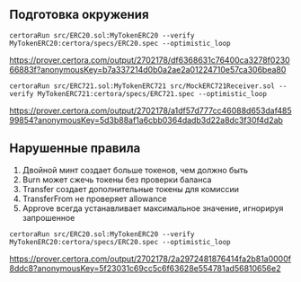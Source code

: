 ## Подготовка окружения

```
certoraRun src/ERC20.sol:MyTokenERC20 --verify MyTokenERC20:certora/specs/ERC20.spec --optimistic_loop
```

https://prover.certora.com/output/2702178/df6368631c76400ca3278f023066883f?anonymousKey=b7a337214d0b0a2ae2a01224710e57ca306bea80


```
certoraRun src/ERC721.sol:MyTokenERC721 src/MockERC721Receiver.sol --verify MyTokenERC721:certora/specs/ERC721.spec --optimistic_loop
```

https://prover.certora.com/output/2702178/a1df57d777cc46088d653daf48599854?anonymousKey=5d3b88af1a6cbb0364dadb3d22a8dc3f30f4d2ab


## Нарушенные правила

1. Двойной минт создает больше токенов, чем должно быть
2. Burn может сжечь токены без проверки баланса
3. Transfer создает дополнительные токены для комиссии
4. TransferFrom не проверяет allowance
5. Approve всегда устанавливает максимальное значение, игнорируя запрошенное


```
certoraRun src/ERC20.sol:MyTokenERC20 --verify MyTokenERC20:certora/specs/ERC20.spec --optimistic_loop
```

https://prover.certora.com/output/2702178/2a2972481876414fa2b81a0000f8ddc8?anonymousKey=5f23031c69cc5c6f63628e554781ad56810656e2
